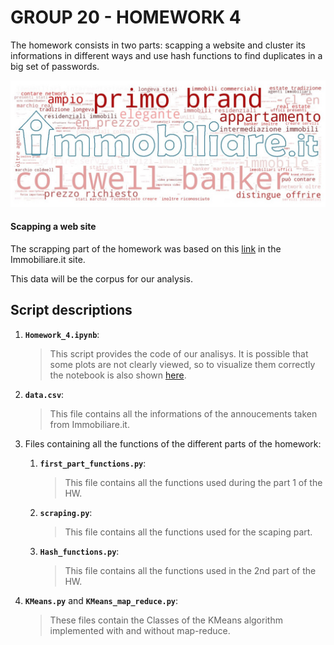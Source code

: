 # GROUP 20 - HOMEWORK 4

The homework consists in two parts: scapping a website and cluster its informations in different ways and use hash functions to find duplicates in a big set of passwords. 

![](immobiliare.jpg)

#### Scapping a web site

The scrapping part of the homework was based on this [link](https://www.immobiliare.it/vendita-case/roma/?criterio=rilevanza&pag=1) in the Immobiliare.it site.

This data will be the corpus for our analysis.

## Script descriptions

1. __`Homework_4.ipynb`__: 
	> This script provides the code of our analisys. It is possible that some plots are not clearly viewed, so to visualize them correctly the notebook is also shown [here](http://nbviewer.jupyter.org/github/aleflabo/ADM-HW4_20/blob/master/Homework_4.ipynb).
	
2. __`data.csv`__: 
	> This file contains all the informations of the annoucements taken from Immobiliare.it.
	
3. Files containing all the functions of the different parts of the homework:
	1. __`first_part_functions.py`__: 
		> This file contains all the functions used during the part 1 of the HW.
	2. __`scraping.py`__: 
		> This file contains all the functions used for the scaping part.
	3. __`Hash_functions.py`__: 
		> This file contains all the functions used in the 2nd part of the HW.
	
4. __`KMeans.py`__ and __`KMeans_map_reduce.py`__: 
	> These files contain the Classes of the KMeans algorithm implemented with and without map-reduce.
  
